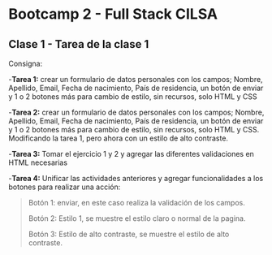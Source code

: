 # Bootcamp 2 - Full Stack CILSA

## Clase 1 - Tarea de la clase 1

Consigna:

-**Tarea 1:** crear un formulario de datos personales con los campos; Nombre, Apellido, Email, Fecha de nacimiento, País de residencia, un botón de enviar y 1 o 2 botones más para cambio de estilo, sin recursos, solo HTML y CSS
 

-**Tarea 2:** crear un formulario de datos personales con los campos; Nombre, Apellido, Email, Fecha de nacimiento, País de residencia, un botón de enviar y 1 o 2 botones más para cambio de estilo, sin recursos, solo HTML y CSS. Modificando la tarea 1, pero ahora con un   estilo de alto contraste.
 

-**Tarea 3:** Tomar el ejercicio 1 y 2 y agregar las diferentes validaciones en HTML necesarias
 

-**Tarea 4:** Unificar las actividades anteriores y agregar funcionalidades a los botones para realizar una acción:
  >Botón 1: enviar, en este caso realiza la validación de los campos.
>
  >Botón 2: Estilo 1, se muestre el estilo claro o normal de la pagina.
>
  >Botón 3: Estilo de alto contraste, se muestre el estilo de alto contraste.
